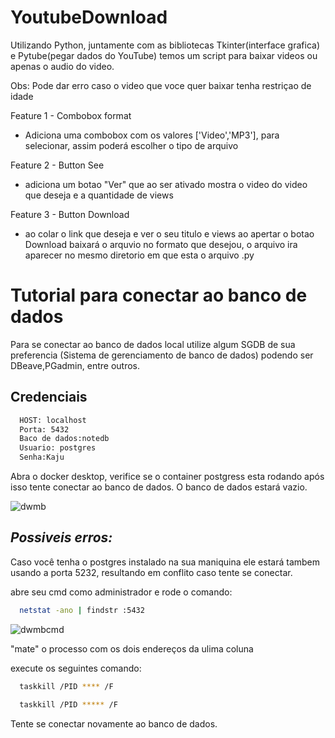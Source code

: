 # YoutubeDownload

Utilizando Python, juntamente com as bibliotecas Tkinter(interface grafica) e Pytube(pegar dados do YouTube)
temos um script para baixar videos ou apenas o audio do video.

Obs: Pode dar erro caso o video que voce quer baixar tenha restriçao de idade 

Feature 1 - Combobox format
- Adiciona uma combobox com os valores
['Video','MP3'], para selecionar, assim poderá 
escolher o tipo de arquivo

Feature 2 - Button See
- adiciona um botao "Ver" que ao ser ativado
mostra o video do video que deseja e a quantidade de views

Feature 3 - Button Download
- ao colar o link que deseja e ver o seu titulo e views
ao apertar o botao Download baixará
o arquvio no formato que desejou, o arquivo
ira aparecer no mesmo diretorio em que esta
o arquivo .py

# Tutorial para conectar ao banco de dados
Para se conectar ao banco de dados local 
utilize algum SGDB de sua preferencia (Sistema de gerenciamento de banco de dados)
podendo ser DBeave,PGadmin, entre outros.

## Credenciais 
```bash
  HOST: localhost
  Porta: 5432
  Baco de dados:notedb
  Usuario: postgres
  Senha:Kaju
```

Abra o docker desktop, verifice se o container postgress esta rodando
após isso tente conectar ao banco de dados. O banco de dados estará vazio.

![dwmb](https://github.com/CaioSantdev/YoutubeDownload/assets/73500497/0af5a680-e66e-4d86-8f24-14af9b64c80c)


## *Possiveis erros:*

Caso você tenha o postgres instalado na sua maniquina ele estará tambem
usando a porta 5232, resultando em conflito caso tente se conectar.

abre seu cmd como administrador e rode o comando: 
```bash
  netstat -ano | findstr :5432
```
![dwmbcmd](https://github.com/CaioSantdev/YoutubeDownload/assets/73500497/1e5b419f-f6f1-40ba-aed2-4291e273e38f)

"mate" o processo com os dois endereços da ulima coluna

execute os seguintes comando: 
```bash
  taskkill /PID **** /F 
```
```bash
  taskkill /PID ***** /F
```
Tente se conectar novamente ao banco de dados.

